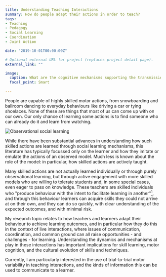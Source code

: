 ```yaml
---
title: Understanding Teaching Interactions
summary: How do people adapt their actions in order to teach?
tags:
- Teaching
- Pedagogy
- Social Learning
- Coordination
- Joint Action

date: "2019-10-01T00:00:00Z"

# Optional external URL for project (replaces project detail page).
external_link: ""

image:
  caption: What are the cognitive mechanisms supporting the transmission of technical skills? 
  focal_point: Smart

---
```


People are capable of highly skilled motor actions, from snowboarding and ballroom dancing to everyday behaviours like driving a car or tying shoelaces. None of these are things that most of us can come up with on our own. Our only chance of learning some actions is to find someone who can already do it and learn from watching. 

![Observational social learning](https://i.imgflip.com/2r2rjf.jpg)

While there have been substantial advances in understanding how  such skilled actions are learned through social learning mechanisms, this literature has typically focussed only on the learner and how they imitate or emulate the actions of an observed model. Much less is known about the role of the model: in particular, how skilled actions are actively taught. 

Many skilled actions are not actually learned individually or through purely observational learning, but through active engagement with more skilled models who are willing to tolerate students and, in some special cases, even eager to pass on knowledge. These teachers are skilled individuals who "produce behaviour with the intent to facilitate learning in another"[<sup>1</sup>](https://www.cambridge.org/core/journals/behavioral-and-brain-sciences/article/how-to-learn-about-teaching-an-evolutionary-framework-for-the-study-of-teaching-behavior-in-humans-and-other-animals/017C2C246E9C206562CAE3DB590B01EC), and through this behaviour learners can acquire skills they could not arrive at on their own, and they can do so quickly, with clear understanding of the expected outcomes, and with minimal risk.

My research topic relates to how teachers and learners adapt their behaviour to achieve learning outcomes, and in particular how they do this in the context of live interactions, where issues of communication, coordination, and common ground can all raise opportunities - and challenges - for learning. Understanding the dynamics and mechanisms at play in these interactions has important implications for skill learning, motor cognition, and the cultural evolution of skills and techniques. 

Currently, I am particularly interested in the use of trial-to-trial motor variability in teaching interactions, and the kinds of information this can be used to communicate to a learner. 